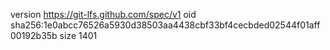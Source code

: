version https://git-lfs.github.com/spec/v1
oid sha256:1e0abcc76526a5930d38503aa4438cbf33bf4cecbded02544f01aff00192b35b
size 1401
